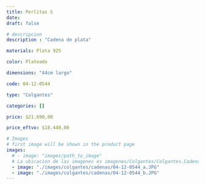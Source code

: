 ```yaml
---
title: Perlitas S
date: 
draft: false

# descripcion
description : "Cadena de plata"

materials: Plata 925

color: Plateado

dimensions: "44cm largo"

code: 04-12-0544

type: "Colgantes"

categories: []

price: $21.690,00

price_eftvo: $18.440,00

# Images
# first image will be shown in the product page
images:
  # - image: "images/path_to_image"
  # La ubicacion de las imagenes es imagenes/Colgantes/Colgantes.Cadenas/04-12-0544-perlitas-s
  - image: "./images/colgantes/cadenas/04-12-0544_a.JPG"
  - image: "./images/colgantes/cadenas/04-12-0544_b.JPG"
---
```

